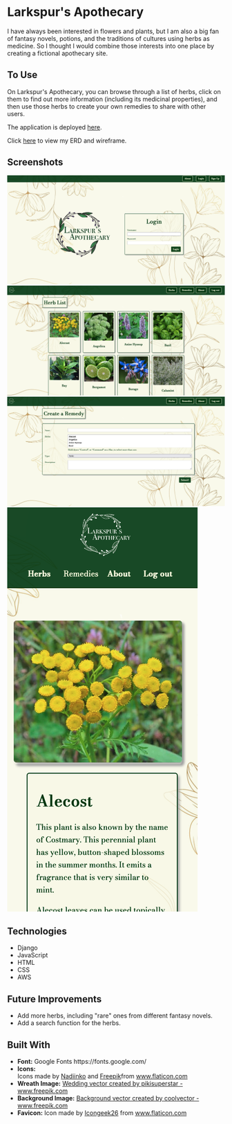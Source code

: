 <h1>Larkspur's Apothecary</h1>
I have always been interested in flowers and plants, but I am also a big fan of fantasy novels, potions, and the traditions of cultures using herbs as medicine. So I thought I would combine those interests into one place by creating a fictional apothecary site. 

<h2>To Use</h2>
On Larkspur's Apothecary, you can browse through a list of herbs, click on them to find out more information (including its medicinal properties), and then use those herbs to create your own remedies to share with other users.

The application is deployed <a href="https://larkspurs-apothecary.herokuapp.com/">here</a>.

Click <a href="https://trello.com/b/CsgEzwu4/larkspurs-apothecary">here</a> to view my ERD and wireframe.

<h2>Screenshots</h2>

<img src="main_app/static/screenshots/screenshot1.png" alt="login screenshot"/>
<img src="main_app/static/screenshots/screenshot2.png" alt="herb index screenshot"/>
<img src="main_app/static/screenshots/screenshot3.png" alt="create remedy screenshot"/>
<img src="main_app/static/screenshots/screenshot4.png" alt="mobile herb detail screenshot"/>

<h2>Technologies</h2>
<ul>
  <li>Django</li>
  <li>JavaScript</li>
  <li>HTML</li>
  <li>CSS</li>
  <li>AWS</li>
</ul>

<h2>Future Improvements</h2>
<ul>
  <li>Add more herbs, including "rare" ones from different fantasy novels.</li>
  <li>Add a search function for the herbs.</li>
</ul>

<h2>Built With</h2>
<ul>
  <li><b>Font:</b> Google Fonts https://fonts.google.com/</li>  
  <li><b>Icons:</b> <div>Icons made by <a href="https://www.flaticon.com/authors/nadiinko" title="Nadiinko">Nadiinko</a> and <a href="https://www.freepik.com" title="Freepik">Freepik</a>from <a href="https://www.flaticon.com/" title="Flaticon">www.flaticon.com</a></div></li>
  <li><b>Wreath Image:</b> <a href="https://www.freepik.com/vectors/wedding">Wedding vector created by pikisuperstar - www.freepik.com</a></li>
  <li><b>Background Image:</b> <a href='https://www.freepik.com/vectors/background'>Background vector created by coolvector - www.freepik.com</a></li>
  <li><b>Favicon:</b> Icon made by <a href="https://www.flaticon.com/authors/icongeek26" title="Icongeek26">Icongeek26</a> from <a href="https://www.flaticon.com/" title="Flaticon">www.flaticon.com</a></li>
</ul>
